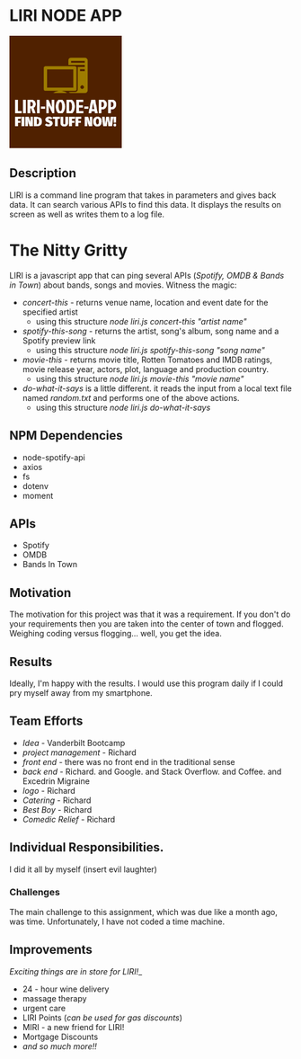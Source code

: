 # LIRI NODE APP
![LIRI-NODE-APP](https://raw.githubusercontent.com/wattskimzey/liri-node-app/master/images/LIRI_LOGO.png)

## Description
LIRI is a command line program that takes in parameters and gives back data.  It can search various APIs to find this data.  It displays the results on screen as well as writes them to a log file.  

# The Nitty Gritty
LIRI is a javascript app that can ping several APIs (_Spotify, OMDB & Bands in Town_) about bands, songs and movies.  Witness the magic:
* _concert-this_ - returns venue name, location and event date for the specified artist
    * using this structure _node liri.js concert-this "artist name"_
* _spotify-this-song_ - returns the artist, song's album, song name and a Spotify preview link
    * using this structure _node liri.js spotify-this-song "song name"_
* _movie-this_ - returns movie title, Rotten Tomatoes and IMDB ratings, movie release year, actors, plot, language and production country. 
    * using this structure _node liri.js movie-this "movie name"_
* _do-what-it-says_ is a little different. it reads the input from a local text file named _random.txt_ and performs one of the above actions.
    * using this structure _node liri.js do-what-it-says_  

## NPM Dependencies
* node-spotify-api
* axios
* fs
* dotenv
* moment

## APIs
* Spotify
* OMDB
* Bands In Town

## Motivation
The motivation for this project was that it was a requirement.  If you don't do your requirements then you are taken into the center of town and flogged.  Weighing coding versus flogging... well, you get the idea.

## Results
Ideally, I'm happy with the results.  I would use this program daily if I could pry myself away from my smartphone.  

## Team Efforts
* _Idea_ - Vanderbilt Bootcamp
* _project management_ - Richard 
* _front end_ - there was no front end in the traditional sense
* _back end_ - Richard. and Google.  and Stack Overflow. and Coffee. and Excedrin Migraine
* _logo_ - Richard
* _Catering_ - Richard
* _Best Boy_ - Richard
* _Comedic Relief_ - Richard

## Individual Responsibilities.
I did it all by myself (insert evil laughter)

### Challenges
The main challenge to this assignment, which was due like a month ago, was time. Unfortunately, I have not coded a time machine.

## Improvements
_Exciting things are in store for LIRI!__
* 24 - hour wine delivery
* massage therapy
* urgent care
* LIRI Points (_can be used for gas discounts_)
* MIRI - a new friend for LIRI!
* Mortgage Discounts
* _and so much more!!_



